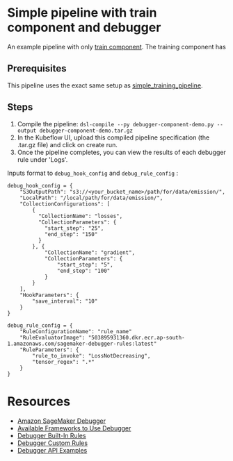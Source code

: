 # Simple pipeline with train component and debugger

An example pipeline with only [train component](https://github.com/kubeflow/pipelines/tree/master/components/aws/sagemaker/train). The training component has


## Prerequisites

This pipeline uses the exact same setup as [simple_training_pipeline](https://github.com/kubeflow/pipelines/tree/master/samples/contrib/aws-samples/simple_train_pipeline).

## Steps
1. Compile the pipeline:
   `dsl-compile --py debugger-component-demo.py --output debugger-component-demo.tar.gz`
2. In the Kubeflow UI, upload this compiled pipeline specification (the .tar.gz file) and click on create run.
3. Once the pipeline completes, you can view the results of each debugger rule under 'Logs'.

Inputs format to `debug_hook_config` and `debug_rule_config` :
```buildoutcfg
debug_hook_config = {
    "S3OutputPath": "s3://<your_bucket_name>/path/for/data/emission/",
    "LocalPath": "/local/path/for/data/emission/",
    "CollectionConfigurations": [
        {
          "CollectionName": "losses",
          "CollectionParameters": {
            "start_step": "25",
            "end_step": "150"
          }
        }, {
            "CollectionName": "gradient",
            "CollectionParameters": {
                "start_step": "5",
                "end_step": "100"
            }
        }
    ],
    "HookParameters": {
        "save_interval": "10"
    }
}

debug_rule_config = {
    "RuleConfigurationName": "rule_name"
    "RuleEvaluatorImage": "503895931360.dkr.ecr.ap-south-1.amazonaws.com/sagemaker-debugger-rules:latest"
    "RuleParameters": {
        "rule_to_invoke": "LossNotDecreasing",
        "tensor_regex": ".*"
    }
}
```

# Resources
* [Amazon SageMaker Debugger](https://docs.aws.amazon.com/sagemaker/latest/dg/train-debugger.html)
* [Available Frameworks to Use Debugger](https://docs.aws.amazon.com/sagemaker/latest/dg/train-debugger.html#debugger-supported-aws-containers)
* [Debugger Built-In Rules](https://docs.aws.amazon.com/sagemaker/latest/dg/debugger-built-in-rules.html)
* [Debugger Custom Rules](https://docs.aws.amazon.com/sagemaker/latest/dg/debugger-custom-rules.html)
* [Debugger API Examples](https://docs.aws.amazon.com/sagemaker/latest/dg/debugger-createtrainingjob-api.html)

